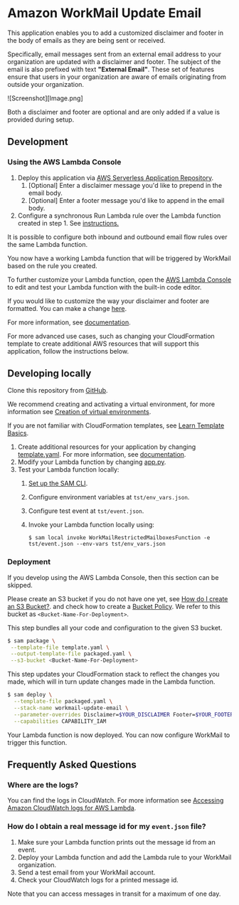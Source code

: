 # Amazon WorkMail Update Email
This application enables you to add a customized disclaimer and footer in the body of emails as they are being sent or received.

Specifically, email messages sent from an external email address to your organization are updated with a disclaimer and footer. The subject of the email is also prefixed with text **"External Email"**. These set of features ensure that users in your organization are aware of emails originating from outside your organization.

![Screenshot][Image.png]

Both a disclaimer and footer are optional and are only added if a value is provided during setup.

## Development
### Using the AWS Lambda Console
1. Deploy this application via [AWS Serverless Application Repository](https://serverlessrepo.aws.amazon.com/applications/arn:aws:serverlessrepo:us-east-1:489970191081:applications~workmail-update-email).
    1. [Optional] Enter a disclaimer message you'd like to prepend in the email body.
    2. [Optional] Enter a footer message you'd like to append in the email body.
2. Configure a synchronous Run Lambda rule over the Lambda function created in step 1. See [instructions.](https://docs.aws.amazon.com/workmail/latest/adminguide/lambda.html#synchronous-rules) 

It is possible to configure both inbound and outbound email flow rules over the same Lambda function.

You now have a working Lambda function that will be triggered by WorkMail based on the rule you created.

To further customize your Lambda function, open the [AWS Lambda Console](https://us-east-1.console.aws.amazon.com/lambda/home?region=us-east-1#/functions) to edit and test your Lambda function with the built-in code editor.

If you would like to customize the way your disclaimer and footer are formatted. You can make a change [here](https://github.com/aws-samples/amazon-workmail-lambda-templates/blob/master/workmail-update-email/src/utils.py#L15). 

For more information, see [documentation](https://docs.aws.amazon.com/lambda/latest/dg/code-editor.html).

For more advanced use cases, such as changing your CloudFormation template to create additional AWS resources that will support this application, follow the instructions below.

## Developing locally
Clone this repository from [GitHub](https://github.com/aws-samples/amazon-workmail-lambda-templates).

We recommend creating and activating a virtual environment, for more information see [Creation of virtual environments](https://docs.python.org/3/library/venv.html).

If you are not familiar with CloudFormation templates, see [Learn Template Basics](https://docs.aws.amazon.com/AWSCloudFormation/latest/UserGuide/gettingstarted.templatebasics.html).

1. Create additional resources for your application by changing [template.yaml](https://github.com/aws-samples/amazon-workmail-lambda-templates/blob/master/workmail-update-email/template.yaml). For more information, see [documentation](https://docs.aws.amazon.com/AWSCloudFormation/latest/UserGuide/template-reference.html).
2. Modify your Lambda function by changing [app.py](https://github.com/aws-samples/amazon-workmail-lambdas-templates/blob/master/workmail-update-email/src/app.py).
3. Test your Lambda function locally:
    1. [Set up the SAM CLI](https://aws.amazon.com/serverless/sam/).
    2. Configure environment variables at `tst/env_vars.json`.
    3. Configure test event at `tst/event.json`.
    4. Invoke your Lambda function locally using:
    
        `$ sam local invoke WorkMailRestrictedMailboxesFunction -e tst/event.json --env-vars tst/env_vars.json`

### Deployment
If you develop using the AWS Lambda Console, then this section can be skipped.

Please create an S3 bucket if you do not have one yet, see [How do I create an S3 Bucket?](https://docs.aws.amazon.com/AmazonS3/latest/user-guide/create-bucket.html).
and check how to create a [Bucket Policy](https://docs.aws.amazon.com/serverlessrepo/latest/devguide/serverlessrepo-how-to-publish.html#publishing-application-through-cli).
We refer to this bucket as `<Bucket-Name-For-Deployment>`.

This step bundles all your code and configuration to the given S3 bucket. 

```bash
$ sam package \
 --template-file template.yaml \
 --output-template-file packaged.yaml \
 --s3-bucket <Bucket-Name-For-Deployment>
```

This step updates your CloudFormation stack to reflect the changes you made, which will in turn update changes made in the Lambda function.
```bash
$ sam deploy \
  --template-file packaged.yaml \
  --stack-name workmail-update-email \
  --parameter-overrides Disclaimer=$YOUR_DISCLAIMER Footer=$YOUR_FOOTER \
  --capabilities CAPABILITY_IAM
```
Your Lambda function is now deployed. You can now configure WorkMail to trigger this function.

## Frequently Asked Questions
### Where are the logs?
You can find the logs in CloudWatch. For more information see [Accessing Amazon CloudWatch logs for AWS Lambda](https://docs.aws.amazon.com/lambda/latest/dg/monitoring-cloudwatchlogs.html).

### How do I obtain a real message id for my `event.json` file?
1. Make sure your Lambda function prints out the message id from an event.
2. Deploy your Lambda function and add the Lambda rule to your WorkMail organization.
3. Send a test email from your WorkMail account.
4. Check your CloudWatch logs for a printed message id.

Note that you can access messages in transit for a maximum of one day.
